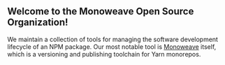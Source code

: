 ## Welcome to the Monoweave Open Source Organization!

We maintain a collection of tools for managing the software development lifecycle of an NPM package. Our most notable tool is [Monoweave](https://github.com/monoweave/monoweave) itself, which is a versioning and publishing toolchain for Yarn monorepos.
